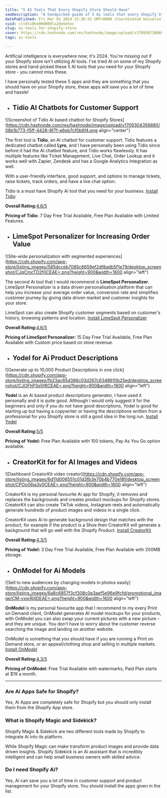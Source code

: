 ```yaml
---
title: "5 AI Tools That Every Shopify Store Should Have"
seoDescription: "A handpicked guide of 5 Ai tools that every Shopify Store should have installed on their Shopify Store. Includes Customer Support, Product Design"
datePublished: Fri Mar 01 2024 15:36:52 GMT+0000 (Coordinated Universal Time)
cuid: clt8ti0he000009la2dm5ehxc
slug: ai-tools-for-shopify-store
cover: https://cdn.hashnode.com/res/hashnode/image/upload/v1709307308687/af3bfd81-7ec3-4bdd-aa74-02b53da4856c.png
tags: ai-tools

---
```


Artificial intelligence is everywhere now; it's 2024. You're missing out if your Shopify store isn't utilizing AI tools. I've tried AI on some of my Shopify stores and hand-picked these 5 AI tools that you need for your Shopify store - you cannot miss these.

I have personally tested these 5 apps and they are something that you should have on your Shopify store, these apps will save you a lot of time and hassle!

* ## Tidio AI Chatbots for Customer Support
    

![Screenshot of Tidio Ai based chatbot for Shopify Stores](https://cdn.hashnode.com/res/hashnode/image/upload/v1709304356880/08b1b773-f5ff-4428-8f7f-e6eb7cf0b6f4.png align="center")

The first tool is **Tidio**, an AI chatbot for customer support. Tidio features a dedicated chatbot called **Lyro**, and I have personally been using Tidio since before it had the AI chatbot feature, and Tidio works flawlessly. It has multiple features like Ticket Management, Live Chat, Order Lookup and it works well with Zapier, Zendesk and has a Google Analytics Integration as well.

With a user-friendly interface, good support, and options to manage tickets, raise tickets, track orders, and have a live chat option.

Tidio is a must have Shopify Ai tool that you need for your business. [Install Tidio](https://apps.shopify.com/tidio-chat)

**Overall Rating:**[4.6/5](https://apps.shopify.com/tidio-chat)

**Pricing of Tidio:** 7 Day Free Trial Available, Free Plan Available with Limited Features.

* ## LimeSpot Personalizer for Increasing Order Value
    

![Site-wide personalization with segmented experiences](https://cdn.shopify.com/app-store/listing_images/585dcceb7085c6659ef2df8adb5f1e79/desktop_screenshot/CJqCmcTD2f0CEAE=.png?height=900&width=1600 align="left")

The second Ai tool that I would recommend is **LimeSpot Personalizer**. LimeSpot Personalizer is a data driven personalisation platform that can help you increase your average order value, conversion rate and simplifies customer journey by giving data driven market and customer insights for your store.

LimeSpot can also create Shopify customer segments based on customer's history, browsing patterns and location. [Install LimeSpot Personalizer](https://apps.shopify.com/limespot)

**Overall Rating:**[4.6/5](https://apps.shopify.com/limespot)

**Pricing of LimeSpot Personalizer:** 15 Day Free Trial Available, Free Plan Available with Custom price based on store revenue.

* ## Yodel for Ai Product Descriptions
    

![Generate up to 10,000 Product Descriptions in one click](https://cdn.shopify.com/app-store/listing_images/fb23ac85d386c03d267c6348610b25ed/desktop_screenshot/CJOFhP3q5f8CEAE=.png?height=900&width=1600 align="left")

**Yodel** is an Ai based product descriptions generator, I have used it personally and it is quite good. Although I would only suggest it for the beginners and only if you do not have good descriptions, Yodel is good for starting up but having a copywriter or having the descriptions written from a professional for you Shopify store is still a good idea in the long run. [Install Yodel](https://apps.shopify.com/product-description-magic)

**Overall Rating:**[5/5](https://apps.shopify.com/product-description-magic)

**Pricing of Yodel:** Free Plan Available with 100 tokens, Pay As You Go option available.

* ## CreatorKit for for AI Images and Videos
    

![Dashboard CreatorKit video creator](https://cdn.shopify.com/app-store/listing_images/6d11d006551c01d3fb3e70b4b770e18f/desktop_screenshot/CPOo06ja3v0CEAE=.png?height=900&width=1600 align="left")

CreatorKit is my personal favourite Ai app for Shopify, it removes and replaces the backgrounds and creates product mockups for Shopify stores. CreatorKit can also create TikTok videos, Instagram reels and automatically generate hundreds of product images and videos in a single click.

CreatorKit uses Ai to generate background design that matches with the product, for example if the product is a Shoe then CreatorKit will generate a background that will go well with the Shopify Product. [Install CreatorKit](https://apps.shopify.com/creatorkit-1)

**Overall Rating:**[4.3/5](https://apps.shopify.com/creatorkit-1)

**Pricing of Yodel:** 3 Day Free Trial Available, Free Plan Available with 200MB storage.

* ## OnModel for Ai Models
    

![Sell to new audiences by changing models in photos easily](https://cdn.shopify.com/app-store/listing_images/6a8c6857f3cf308c0e3aef5e96e9fcfd/promotional_image/CM-vxsrRjIIDEAE=.png?height=900&width=1600 align="left")

**OnModel** is my personal favourite app that I recommend to my every Print on Demand client, OnModel generates AI model mockups for your products, with OnModel you can also swap your current pictures with a new picture - and they are unique. You don't have to worry about the customer reverse searching the image and landing on another website.

OnModel is something that you should have if you are running a Print on Demand store, or an appeal/clothing shop and selling in multiple markets. [Install OnModel](https://apps.shopify.com/model-swap)

**Overall Rating:**[4.3/5](https://apps.shopify.com/model-swap)

**Pricing of OnModel:** Free Trial Available with watermarks, Paid Plan starts at $19 a month.

---

### Are Ai Apps Safe for Shopify?

Yes, Ai Apps are completely safe for Shopify but you should only install them from the Shopify App store.

### What is Shopify Magic and Sidekick?

Shopify Magic & Sidekick are two different tools made by Shopify to integrate Ai into its platform.

While Shopify Magic can make transform product images and provide data driven insights. Shopify Sidekick is an Ai assistant that is incredibly intelligent and can help small business owners with skilled advice.

### Do I need Shopify Ai?

Yes, Ai can save you a lot of time in customer support and product management for your Shopify store. You should install the apps given in the list.